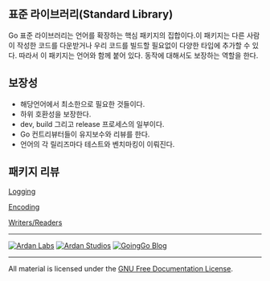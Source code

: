## 표준 라이브러리(Standard Library)

Go 표준 라이브러리는 언어를 확장하는 핵심 패키지의 집합이다.이 패키지는 다른 사람이 작성한 코드를 다운받거나 우리 코드를 빌드할 필요없이 다양한 타입에 추가할 수 있다. 따라서 이 패키지는 언어와 함께 붙어 있다. 동작에 대해서도 보장하는 역할을 한다.

## 보장성

* 해당언어에서 최소한으로 필요한 것들이다.
* 하위 호환성을 보장한다.
* dev, build 그리고 release 프로세스의 일부이다.
* Go 컨트리뷰터들이 유지보수와 리뷰를 한다.
* 언어의 각 릴리즈마다 테스트와 벤치마킹이 이뤄진다.

## 패키지 리뷰

[Logging](../10-standard_library/01-logging/readme.md)

[Encoding](../10-standard_library/02-encoding/readme.md)

[Writers/Readers](../10-standard_library/03-writers_readers/readme.md)

___
[![Ardan Labs](../00-slides/images/ggt_logo.png)](http://www.ardanlabs.com)
[![Ardan Studios](../00-slides/images/ardan_logo.png)](http://www.ardanstudios.com)
[![GoingGo Blog](../00-slides/images/ggb_logo.png)](http://www.goinggo.net)
___
All material is licensed under the [GNU Free Documentation License](https://github.com/ArdanStudios/gotraining/blob/master/LICENSE).